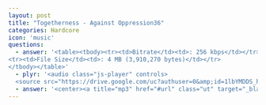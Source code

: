 ```yaml
---
layout: post
title: "Togetherness - Against Oppression36"
categories: Hardcore
icon: 'music'
questions:
  - answer: '<table><tbody><tr><td>Bitrate</td><td>: 256 kbps</td></tr>
<tr><td>File Size</td><td>: 4 MB (3,910,270 bytes)</td></tr>
</tbody></table>'
  - plyr: '<audio class="js-player" controls>
  <source src="https://drive.google.com/uc?authuser=0&amp;id=1lbYMDDS_hKPF-6cYgv1vNanZD6Dcc598&amp;export=download" type="audio/mp3"></audio>'
  - answer: '<center><a title="mp3" href="#url" class="ut" target="_blank"><span class="feather-icon icon-download"> Download</span></a></center>'
---
```

